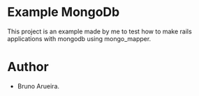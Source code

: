 Example MongoDb
===============

This project is an example made by me to test how to make rails applications with mongodb using mongo_mapper.

 Author
===

* Bruno Arueira.
